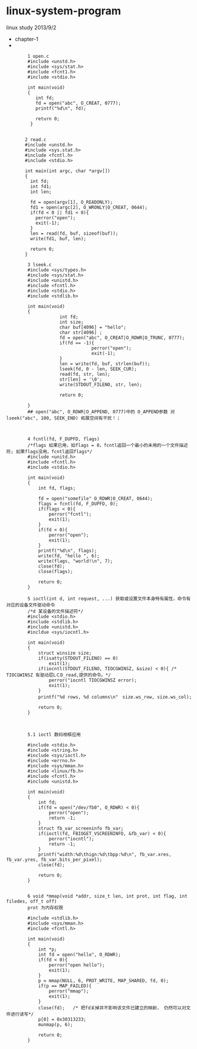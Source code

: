 linux-system-program
====================

linux study 2013/9/2

* chapter-1
* 


            1 open.c
            #include <unstd.h>
            #include <sys/stat.h>
            #include <fcnt1.h>
            #include <stdio.h>

            int main(void)
            {
               int fd;
               fd = open("abc", O_CREAT, 0777);
               printf("%d\n", fd);
  
               return 0;
             }  


           2 read.c
           #include <unstd.h>
           #include <sys.stat.h>
           #include <fcntl.h>
           #include <stdio.h>
           
           int main(int argc, char *argv[])
           {
             int fd;
             int fd1;
             int len;
             
             fd = open(argv[1], O_READONLY);
             fd1 = open(argc[2], O_WRONLY|O_CREAT, 0644);
             if(fd < 0 || fd1 < 0){
               perror("open");
               exit(-1);
             }
             len = read(fd, buf, sizeof(buf));
             write(fd1, buf, len);
             
             return 0;
           }
  
            3 lseek.c
            #include <sys/types.h>
            #include <sys/stat.h>
            #include <unistd.h>
            #include <fcntl.h>
            #include <stdio.h>
            #include <stdlib.h>
            
            int main(void)
            {
                        int fd;
                        int size;
                        char buf[4096] = "hello";
                        char str[4096] ;
                        fd = open("abc", O_CREAT|O_RDWR|O_TRUNC, 0777);
                        if(fd == -1){
                                    perror("open");
                                    exit(-1);
                        }
                        len = write(fd, buf, strlen(buf));
                        lseek(fd, 0 - len, SEEK_CUR);
                        read(fd, str, len);
                        str[len] = '\0';
                        write(STDOUT_FILENO, str, len);
                        
                        return 0;
                          
            }
            ## open("abc", O_RDWR|O_APPEND, 0777)中的 O_APPEND参数 对 lseek("abc", 100, SEEK_END) 拓展空间有干扰！；



            4 fcntl(fd, F_DUPFD, flags)
            /*flags 如果已用，如flags = 0，fcntl返回一个最小的未用的一个文件描述符; 如果flags没用，fcntl返回flags*/
            #include <unitd.h>
            #include <fcntl.h>
            #include <stdio.h>
            
            int main(void)
            {
            	int fd, flags;
            	
            	fd = open("somefile" O_RDWR|O_CREAT, 0644);
            	flags = fcntl(fd, F_DUPFD, 0);
            	if(flags < 0){
            		perror("fcntl");
            		exit(1);
            	}
            	if(fd < 0){
            		perror("open");
            		exit(1);
            	}
            	printf("%d\n", flags);
            	write(fd, "hello ", 6);
            	write(flags, "world!\n", 7);
            	close(fd);
            	close(flags);
            	
            	return 0;
	        }
            
            5 ioctl(int d, int request, ...) 获取或设置文件本身特有属性，命令有对应的设备文件驱动命令
            /*d 某设备的文件描述符*/
            #include <stdio.h>
            #include <stdlib.h>
            #include <unistd.h>
            #incldue <sys/iocntl.h>
            
            int main(void)
            {
            	struct winsize size;
            	if(isatty(STDOUT_FILENO) == 0)
            		exit(1);
            	if(iocntl(STDOUT_FILENO, TIOCGWINSZ, &size) < 0){ /* TIOCGWINSZ 有驱动层LＣD_read,提供的命令。*/
            		perror("iocntl TIOCGWINSZ error);
            		exit(1);
            	}
            	printf("%d rows, %d columns\n"　size.ws_row, size.ws_col);
            	
            	return 0;
            }
		
		
			
			5.1 ioctl 数码相框应用
			
			#include <stdio.h>
			#include <string.h>
			#include <sys/ioctl.h>
			#include <errno.h>
			#include <sys/mman.h>
			#include <linux/fb.h>
			#include <fcntl.h>
			#include <unistd.h>
			
			int main(void)
			{
				int fd;
				if(fd = open("/dev/fb0", O_RDWR) < 0){
					perror("open");
					return -1;
				}
				struct fb_var_screeninfo fb_var;
				if(ioctl(fd, FBIOGET_VSCREENINFO, &fb_var) < 0){
					perror("iocntl");
					return -1;
				}
				printf("width:%d\thign:%d\tbpp:%d\n", fb_var.xres, fb_var.yres, fb_var.bits_per_pixel);
				close(fd); 
			
				return 0;
			}


			6 void *mmap(void *addr, size_t len, int prot, int flag, int filedes, off_t off)
			prot 为内存权限 
			
			#include <stdlib.h>
			#include <sys/mman.h>
			#include <fcntl.h>
			
			int main(void)
			{
				int *p;
				int fd = open("hello", O_RDWR);
				if(fd < 0){
					perror("open hello");
					exit(1);
				}
				p = mmap(NULL, 6, PROT_WRITE, MAP_SHARED, fd, 0);
				if(p == MAP_FAILED){
					perror("mmap");
					exit(1);
				}
				close(fd);   /* 把fd关掉并不影响该文件已建立的映射， 仍然可以对文件进行读写*/
				p[0] = 0x30313233;
				munmap(p, 6);
				
				return 0;
			}


